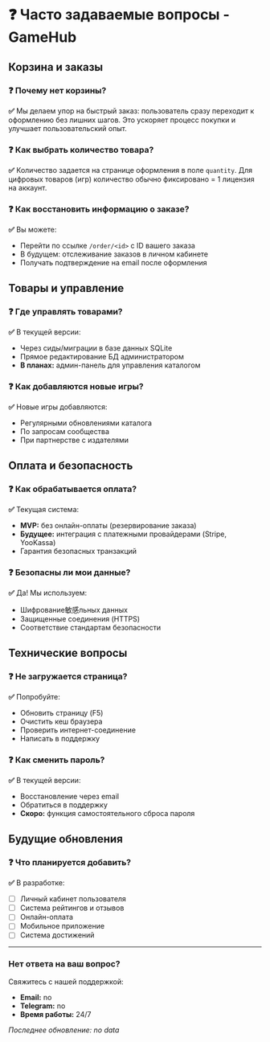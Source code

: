 # ❓ Часто задаваемые вопросы - GameHub

##  Корзина и заказы

### ❓ Почему нет корзины?
**✅** Мы делаем упор на быстрый заказ: пользователь сразу переходит к оформлению без лишних шагов. Это ускоряет процесс покупки и улучшает пользовательский опыт.

### ❓ Как выбрать количество товара?
**✅** Количество задается на странице оформления в поле `quantity`. Для цифровых товаров (игр) количество обычно фиксировано = 1 лицензия на аккаунт.

### ❓ Как восстановить информацию о заказе?
**✅** Вы можете:
- Перейти по ссылке `/order/<id>` с ID вашего заказа
- В будущем: отслеживание заказов в личном кабинете
- Получать подтверждение на email после оформления

##  Товары и управление

### ❓ Где управлять товарами?
**✅** В текущей версии:
- Через сиды/миграции в базе данных SQLite
- Прямое редактирование БД администратором
- **В планах:** админ-панель для управления каталогом

### ❓ Как добавляются новые игры?
**✅** Новые игры добавляются:
- Регулярными обновлениями каталога
- По запросам сообщества
- При партнерстве с издателями

##  Оплата и безопасность

### ❓ Как обрабатывается оплата?
**✅** Текущая система:
- **MVP:** без онлайн-оплаты (резервирование заказа)
- **Будущее:** интеграция с платежными провайдерами (Stripe, YooKassa)
- Гарантия безопасных транзакций

### ❓ Безопасны ли мои данные?
**✅** Да! Мы используем:
- Шифрование敏感льных данных
- Защищенные соединения (HTTPS)
- Соответствие стандартам безопасности

##  Технические вопросы

### ❓ Не загружается страница?
**✅** Попробуйте:
- Обновить страницу (F5)
- Очистить кеш браузера
- Проверить интернет-соединение
- Написать в поддержку

### ❓ Как сменить пароль?
**✅** В текущей версии:
- Восстановление через email
- Обратиться в поддержку
- **Скоро:** функция самостоятельного сброса пароля

##  Будущие обновления

### ❓ Что планируется добавить?
**✅** В разработке:
- [ ] Личный кабинет пользователя
- [ ] Система рейтингов и отзывов
- [ ] Онлайн-оплата
- [ ] Мобильное приложение
- [ ] Система достижений

---

###  Нет ответа на ваш вопрос?

Свяжитесь с нашей поддержкой:
- **Email:** no
- **Telegram:** no
- **Время работы:** 24/7

*Последнее обновление: no data*
